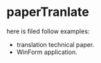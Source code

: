 # paperTranlate
here is filed follow examples:
  - translation technical paper.
  - WinForm application.
  
